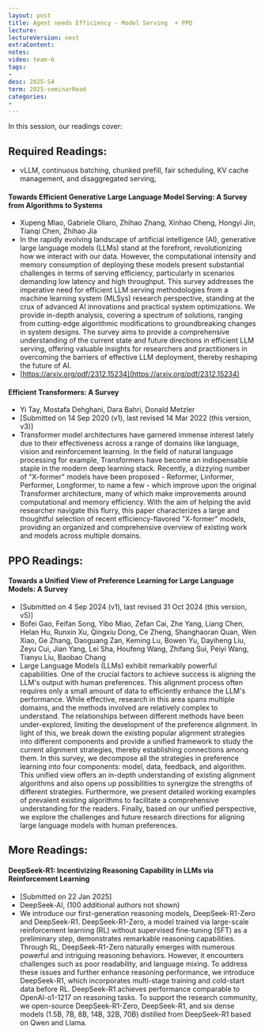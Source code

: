 ```yaml
---
layout: post
title: Agent needs Efficiency - Model Serving  + PPO   
lecture: 
lectureVersion: next
extraContent: 
notes: 
video: team-6
tags:
- 
desc: 2025-S4
term: 2025-seminarRead
categories:
- 
---
```



In this session, our readings cover: 

## Required Readings: 


+ vLLM, continuous batching, chunked prefill, fair scheduling, KV cache management, and disaggregated serving,


#### Towards Efficient Generative Large Language Model Serving: A Survey from Algorithms to Systems
+ Xupeng Miao, Gabriele Oliaro, Zhihao Zhang, Xinhao Cheng, Hongyi Jin, Tianqi Chen, Zhihao Jia
+ In the rapidly evolving landscape of artificial intelligence (AI), generative large language models (LLMs) stand at the forefront, revolutionizing how we interact with our data. However, the computational intensity and memory consumption of deploying these models present substantial challenges in terms of serving efficiency, particularly in scenarios demanding low latency and high throughput. This survey addresses the imperative need for efficient LLM serving methodologies from a machine learning system (MLSys) research perspective, standing at the crux of advanced AI innovations and practical system optimizations. We provide in-depth analysis, covering a spectrum of solutions, ranging from cutting-edge algorithmic modifications to groundbreaking changes in system designs. The survey aims to provide a comprehensive understanding of the current state and future directions in efficient LLM serving, offering valuable insights for researchers and practitioners in overcoming the barriers of effective LLM deployment, thereby reshaping the future of AI.
+ [https://arxiv.org/pdf/2312.15234](https://arxiv.org/pdf/2312.15234)



 #### Efficient Transformers: A Survey
+ Yi Tay, Mostafa Dehghani, Dara Bahri, Donald Metzler
+ [Submitted on 14 Sep 2020 (v1), last revised 14 Mar 2022 (this version, v3)]
+ Transformer model architectures have garnered immense interest lately due to their effectiveness across a range of domains like language, vision and reinforcement learning. In the field of natural language processing for example, Transformers have become an indispensable staple in the modern deep learning stack. Recently, a dizzying number of "X-former" models have been proposed - Reformer, Linformer, Performer, Longformer, to name a few - which improve upon the original Transformer architecture, many of which make improvements around computational and memory efficiency. With the aim of helping the avid researcher navigate this flurry, this paper characterizes a large and thoughtful selection of recent efficiency-flavored "X-former" models, providing an organized and comprehensive overview of existing work and models across multiple domains. 





## PPO Readings: 




#### Towards a Unified View of Preference Learning for Large Language Models: A Survey
+ [Submitted on 4 Sep 2024 (v1), last revised 31 Oct 2024 (this version, v5)]
+ Bofei Gao, Feifan Song, Yibo Miao, Zefan Cai, Zhe Yang, Liang Chen, Helan Hu, Runxin Xu, Qingxiu Dong, Ce Zheng, Shanghaoran Quan, Wen Xiao, Ge Zhang, Daoguang Zan, Keming Lu, Bowen Yu, Dayiheng Liu, Zeyu Cui, Jian Yang, Lei Sha, Houfeng Wang, Zhifang Sui, Peiyi Wang, Tianyu Liu, Baobao Chang
+ Large Language Models (LLMs) exhibit remarkably powerful capabilities. One of the crucial factors to achieve success is aligning the LLM's output with human preferences. This alignment process often requires only a small amount of data to efficiently enhance the LLM's performance. While effective, research in this area spans multiple domains, and the methods involved are relatively complex to understand. The relationships between different methods have been under-explored, limiting the development of the preference alignment. In light of this, we break down the existing popular alignment strategies into different components and provide a unified framework to study the current alignment strategies, thereby establishing connections among them. In this survey, we decompose all the strategies in preference learning into four components: model, data, feedback, and algorithm. This unified view offers an in-depth understanding of existing alignment algorithms and also opens up possibilities to synergize the strengths of different strategies. Furthermore, we present detailed working examples of prevalent existing algorithms to facilitate a comprehensive understanding for the readers. Finally, based on our unified perspective, we explore the challenges and future research directions for aligning large language models with human preferences.

## More Readings: 

#### DeepSeek-R1: Incentivizing Reasoning Capability in LLMs via Reinforcement Learning
+ [Submitted on 22 Jan 2025]
+ DeepSeek-AI,  (100 additional authors not shown)
+ We introduce our first-generation reasoning models, DeepSeek-R1-Zero and DeepSeek-R1. DeepSeek-R1-Zero, a model trained via large-scale reinforcement learning (RL) without supervised fine-tuning (SFT) as a preliminary step, demonstrates remarkable reasoning capabilities. Through RL, DeepSeek-R1-Zero naturally emerges with numerous powerful and intriguing reasoning behaviors. However, it encounters challenges such as poor readability, and language mixing. To address these issues and further enhance reasoning performance, we introduce DeepSeek-R1, which incorporates multi-stage training and cold-start data before RL. DeepSeek-R1 achieves performance comparable to OpenAI-o1-1217 on reasoning tasks. To support the research community, we open-source DeepSeek-R1-Zero, DeepSeek-R1, and six dense models (1.5B, 7B, 8B, 14B, 32B, 70B) distilled from DeepSeek-R1 based on Qwen and Llama.
